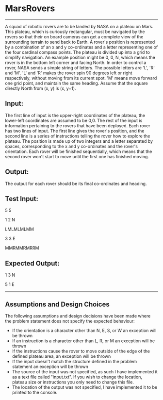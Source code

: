 # MarsRovers
-----------------------------
A squad of robotic rovers are to be landed by NASA on a plateau on Mars.
This plateau, which is curiously rectangular, must be navigated by the rovers so that their on board cameras can get a complete view of the surrounding terrain to send back to Earth.
A rover's position is represented by a combination of an x and y co-ordinates and a letter representing one of the four cardinal compass points. The plateau is divided up into a grid to simplify navigation. An example position might be 0, 0, N, which means the rover is in the bottom left corner and facing North.
In order to control a rover, NASA sends a simple string of letters. The possible letters are 'L', 'R' and 'M'. 'L' and 'R' makes the rover spin 90 degrees left or right respectively, without moving from its current spot.
'M' means move forward one grid point, and maintain the same heading.
Assume that the square directly North from (x, y) is (x, y+1).
## Input:
The first line of input is the upper-right coordinates of the plateau, the lower-left coordinates are assumed to be 0,0.
The rest of the input is information pertaining to the rovers that have been deployed. Each rover has two lines of input. The first line gives the rover's position, and the second line is a series of instructions telling the rover how to explore the plateau.
The position is made up of two integers and a letter separated by spaces, corresponding to the x and y co-ordinates and the rover's orientation.
Each rover will be finished sequentially, which means that the second rover won't start to move until the first one has finished moving.
## Output:
The output for each rover should be its final co-ordinates and heading.
## Test Input:
5 5

1 2 N

LMLMLMLMM

3 3 E

MMRMMRMRRM
## Expected Output:
1 3 N

5 1 E

------------------------

## Assumptions and Design Choices
The following assumptions and design decisions have been made where the problem statement does not specify the expected behaviour:
* If the orientation is a character other than N, E, S, or W an exception will be thrown
* If an instruction is a character other than L, R, or M an exception will be thrown
* If the instructions cause the rover to move outside of the edge of the defined plateau area, an exception will be thrown
* If the input doesn't match the structure defined in the problem statement an exception will be thrown
* The source of the input was not specified, as such I have implemented it as a text file called "input.txt". If you wish to change the location, plateau size or instructions you only need to change this file.
* The location of the output was not specified, I have implemented it to be printed to the console.
